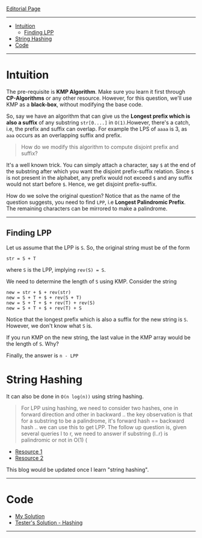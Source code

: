 
[Editorial Page](../publicis-sapient-set-1.md)

----

<!-- vim-markdown-toc GFM -->

* [Intuition](#intuition)
	* [Finding LPP](#finding-lpp)
* [String Hashing](#string-hashing)
* [Code](#code)

<!-- vim-markdown-toc -->

----

# Intuition
The pre-requisite is **KMP Algorithm**. Make sure you learn it first through **CP-Algorithms** or any other resource. However, for this question, we'll use KMP as a **black-box**, without modifying the base code.

So, say we have an algorithm that can give us the **Longest prefix which is also a suffix** of any substring `str[0....]` in `O(1)`.However, there's a catch, i.e, the prefix and suffix can overlap. For example the LPS of `aaaa` is 3, as `aaa` occurs as an overlapping suffix and prefix.

> How do we modify this algorithm to compute disjoint prefix and suffix?

It's a well known trick. You can simply attach a character, say `$` at the end of the substring after which you want the disjoint prefix-suffix relation. Since `$` is not present in the alphabet, any prefix would not exceed `$` and any suffix would not start before `$`. Hence, we get disjoint prefix-suffix.

How do we solve the original question? Notice that as the name of the question suggests, you need to find `LPP`, i.e **Longest Palindromic Prefix**. The remaining characters can be mirrored to make a palindrome.

----

## Finding LPP
Let us assume that the LPP is `S`. So, the original string must be of the form

```
str = S + T
```

where `S` is the LPP, implying `rev(S) = S`.

We need to determine the length of `S` using KMP. Consider the string

```
new = str + $ + rev(str)
new = S + T + $ + rev(S + T)
new = S + T + $ + rev(T) + rev(S)
new = S + T + $ + rev(T) + S
```

Notice that the longest prefix which is also a suffix for the new string is `S`. However, we don't know what `S` is.

If you run KMP on the new string, the last value in the KMP array would be the length of `S`. Why?

Finally, the answer is `n - LPP`

# String Hashing
It can also be done in `O(n log(n))` using string hashing. 

> For LPP using hashing, we need to consider two hashes, one in forward direction and other in backward .. the key observation is  that for a substring to be a palindrome, it's forward hash == backward hash .. we can use this to get LPP.
The follow up question is, given several queries l to r, we need to answer if substring (l..r) is palindromic or not in O(1) (

* [Resource 1](https://cp-algorithms.com/string/string-hashing.html)
* [Resource 2](https://cp-algorithms.com/string/rabin-karp.html)

This blog would be updated once I learn "string hashing".

----

# Code
* [My Solution](solution.cpp)
* [Tester's Solution - Hashing](solution-hashing.cpp)

----

